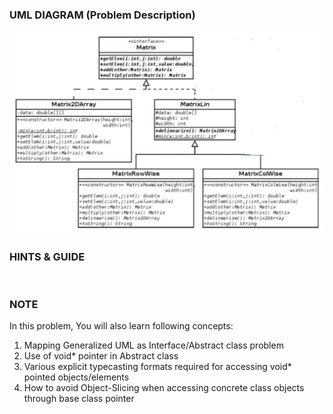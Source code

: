### UML DIAGRAM (Problem Description)
![](Question_UML.jpeg)
### HINTS & GUIDE
![]()

### NOTE
In this problem, You will also learn following concepts:
1) Mapping Generalized UML as Interface/Abstract class problem
2) Use of void* pointer in Abstract class
3) Various explicit typecasting formats required for accessing void* pointed objects/elements
4) How to avoid Object-Slicing when accessing concrete class objects through base class pointer
